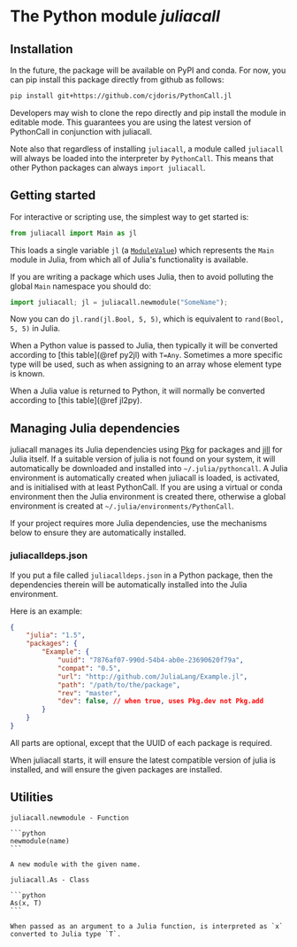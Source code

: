 # The Python module *juliacall*

## Installation

In the future, the package will be available on PyPI and conda.
For now, you can pip install this package directly from github as follows:

```bash
pip install git+https://github.com/cjdoris/PythonCall.jl
```

Developers may wish to clone the repo directly and pip install the module in editable mode.
This guarantees you are using the latest version of PythonCall in conjunction with juliacall.

Note also that regardless of installing `juliacall`, a module called `juliacall` will
always be loaded into the interpreter by `PythonCall`. This means that other Python
packages can always `import juliacall`.

## Getting started

For interactive or scripting use, the simplest way to get started is:

```python
from juliacall import Main as jl
```

This loads a single variable `jl` (a [`ModuleValue`](#juliacall.ModuleValue)) which represents the `Main` module in Julia, from which all of Julia's functionality is available.

If you are writing a package which uses Julia, then to avoid polluting the global `Main` namespace you should do:

```python
import juliacall; jl = juliacall.newmodule("SomeName");
```

Now you can do `jl.rand(jl.Bool, 5, 5)`, which is equivalent to `rand(Bool, 5, 5)` in Julia.

When a Python value is passed to Julia, then typically it will be converted according to [this table](@ref py2jl) with `T=Any`.
Sometimes a more specific type will be used, such as when assigning to an array whose element type is known.

When a Julia value is returned to Python, it will normally be converted according to [this table](@ref jl2py).

## Managing Julia dependencies

juliacall manages its Julia dependencies using [Pkg](https://pkgdocs.julialang.org/v1) for
packages and [jill](https://pypi.org/project/jill/) for Julia itself.
If a suitable version of julia is not found on your system, it will automatically be
downloaded and installed into `~/.julia/pythoncall`.
A Julia environment is automatically created when juliacall is loaded, is activated, and is
initialised with at least PythonCall. If you are using a virtual or conda environment then
the Julia environment is created there, otherwise a global environment is created at
`~/.julia/environments/PythonCall`.

If your project requires more Julia dependencies, use the mechanisms below to ensure they
are automatically installed.

### juliacalldeps.json

If you put a file called `juliacalldeps.json` in a Python package, then the dependencies
therein will be automatically installed into the Julia environment.

Here is an example:
```json
{
    "julia": "1.5",
    "packages": {
        "Example": {
            "uuid": "7876af07-990d-54b4-ab0e-23690620f79a",
            "compat": "0.5",
            "url": "http://github.com/JuliaLang/Example.jl",
            "path": "/path/to/the/package",
            "rev": "master",
            "dev": false, // when true, uses Pkg.dev not Pkg.add
        }
    }
}
```
All parts are optional, except that the UUID of each package is required.

When juliacall starts, it will ensure the latest compatible version of julia is installed,
and will ensure the given packages are installed.

## Utilities

`````@customdoc
juliacall.newmodule - Function

```python
newmodule(name)
```

A new module with the given name.
`````

`````@customdoc
juliacall.As - Class

```python
As(x, T)
```

When passed as an argument to a Julia function, is interpreted as `x` converted to Julia type `T`.
`````
